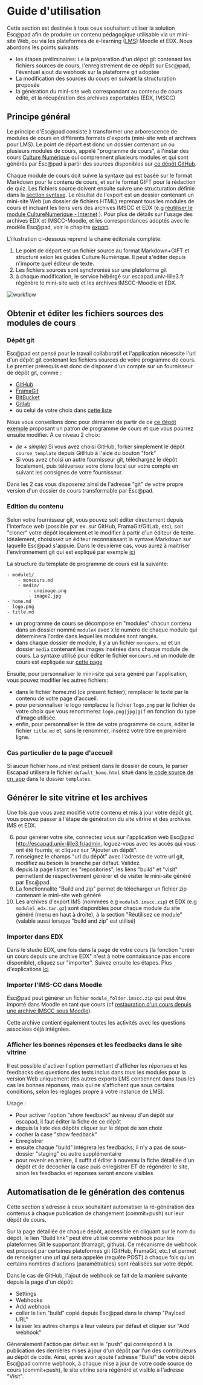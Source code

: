 Guide d'utilisation
====================


Cette section est destinée à tous ceux souhaitant utiliser la solution Esc@pad afin de produire un contenu pédagogique utilisable via un mini-site Web, ou via les plateformes de e-learning ([LMS](https://en.wikipedia.org/wiki/Learning_management_system)) Moodle et EDX. Nous abordons les points suivants:

* les étapes préliminaires: i.e la préparation d'un dépot git contenant les fichiers sources de cours, l'enregistrement de ce dépôt sur Esc@pad, l'éventuel ajout du webhook sur la plateforme git adoptée
* La modification des sources du cours en suivant la structuration proposée
* la génération du mini-site web correspondant au contenu de cours édité, et la récupération des archives exportables (EDX, IMSCC)


## Principe général

Le principe d'Esc@pad consiste à transformer une arborescence de modules de cours en différents formats d'exports (mini-site web et archives pour LMS). Le point de départ est donc un dossier contenant un ou plusieurs modules de cours, appelé "programme de cours", à l'instar des cours [Culture Numérique](https://culturenumerique.univ-lille3.fr/) qui comprennent plusieurs modules et qui sont générés par Esc@pad à partir des sources disponibles sur [ce dépôt GitHub](https://github.com/CultureNumerique/cn_modules).

Chaque module de cours doit suivre la syntaxe qui est basée sur le format Markdown pour le contenu de cours, et sur le format GIFT pour la rédaction de quiz. Les fichiers source doivent ensuite suivre une structuration définie dans la [section syntaxe](syntaxe.html). Le résultat de l'export est un dossier contenant un mini-site Web (un dossier de fichiers HTML) reprenant tous les modules de cours et incluant les liens vers des archives IMSCC et EDX (e.g [réutiliser le module CultureNumerique - Internet](https://culturenumerique.univ-lille3.fr/module1.html#sec_A) ). Pour plus de détails sur l'usage des archives EDX et IMSCC-Moodle, et les correspondances adoptés avec le modèle Esc@pad, voir le chapitre  [export](export.html).

L'illustration ci-dessous reprend la chaine éditoriale complète:

1. Le point de départ est un fichier source au format Markdown+GIFT et structuré selon les guides Culture Numérique. Il peut s'éditer depuis n'importe quel éditeur de texte.
2. Les fichiers sources sont synchronisé sur une plateforme git
3. à chaque modification, le service hébérgé sur escapad.univ-lille3.fr régénère le mini-site web et les archives IMSCC-Moodle et EDX.

![workflow](media/cn_workflow.jpg)

## Obtenir et éditer les fichiers sources des modules de cours

### Dépôt git

Esc@pad est pensé pour le travail collaboratif et l'application nécessite l'url d'un dépôt git contenant les fichiers sources de votre programme de cours. Le premier prérequis est donc de disposer d'un compte sur un fournisseur de dépôt git, comme :

- [GitHub](http://github.com/)
- [FramaGit](https://framagit.org/public/projects)
- [BitBucket](https://bitbucket.org/)
- [Gitlab](https://gitlab.com/)
- ou celui de votre choix dans [cette liste](https://en.wikipedia.org/wiki/Comparison_of_source_code_hosting_facilities)

Nous vous conseillons donc pour démarrer de partir de ce [ce dépôt exemple](https://github.com/CultureNumerique/course_template) proposant un patron de programme de cours et que vous pourrez ensuite modifier. A ce niveau 2 choix:

- *(le + simple)* Si vous avez choisi GitHub, forker simplement le dépôt `course_template` depuis GitHub à l'aide du bouton "fork"
- Si vous avez choisi un autre fournisseur git, téléchargez le dépôt localement, puis téléversez votre clone local sur votre compte en suivant les consignes de votre fournisseur.

Dans les 2 cas vous disposerez ainsi de l'adresse "git" de votre propre version d'un dossier de cours transformable par Esc@pad.


### Edition du contenu

Selon votre fournisseur git, vous pouvez soit éditer directement depuis l'interface web (possible par ex. sur GitHub, FramaGit/GitLab, etc), soit "cloner" votre dépôt localement et le modifier à partir d'un éditeur de texte. Idéalement, choisissez un éditeur reconnaissant la syntaxe Markdown sur laquelle Esc@pad s'appuie. Dans le deuxième cas, vous aurez à maitriser l'environnement git qui est expliqué par exemple [ici](https://www.atlassian.com/git/tutorials/)

La structure du template de programme de cours est la suivante:


    - module1/
        - moncours.md
        - media/
            - uneimage.png
            - image2.jpg
    - home.md
    - logo.png
    - title.md        

- un programme de cours se décompose en "modules" chacun contenu dans un dossier nommé `moduleX` avec `X` le numéro de chaque module qui déterminera l'ordre dans lequel les modules sont rangés.
- dans chaque dossier de module, il y a un fichier `moncours.md` et un dossier `media` contenant les images insérées dans chaque module de cours. La syntaxe utilisé pour éditer le fichier `moncours.md` un module de cours est expliquée sur [cette page](syntaxe.html)

Ensuite, pour personnaliser le mini-site qui sera généré par l'application, vous pouvez modifier les autres fichiers:

- dans le fichier home.md (ce présent fichier), remplacer le texte par le contenu de votre page d'accueil.
- pour personnaliser le logo remplacez le fichier `logo.png` par le fichier de votre choix que vous renommerez `logo.png|jpg|gif` en fonction du type d'image utilisée.
- enfin, pour personnaliser le titre de votre programme de cours, éditer le fichier `title.md` et, sans le renommer, insérez votre titre en première ligne.


### Cas particulier de la page d'accueil

Si aucun fichier `home.md` n'est présent dans le dossier de cours, le parser Escapad utilisera le fichier `default_home.html` situé dans [le code source de cn_app](https://github.com/CultureNumerique/cn_app) dans le dossier `templates`.

## Générer le site vitrine et les archives

Une fois que vous avez modifié votre contenu et mis à jour votre dépôt git, vous pouvez passer à l'étape de génération du site vitrine et des archives IMS et EDX.

6. pour générer votre site, connectez vous sur l'application web Esc@pad http://escapad.univ-lille3.fr/admin, loguez-vous avec les accès qui vous ont été fournis,  et cliquez sur "Ajouter un dépôt".
7. renseignez le champs "url du dépôt" avec l'adresse de votre url git, modifiez au besoin la branche par défaut. Validez.
3. depuis la page listant les "repositories", les liens "build" et "visit" permettent de respectivement générer et de visiter le mini-site généré par Esc@pad.
5. La fonctionnalité "Build and zip" permet de télécharger un fichier zip contenant le mini-site web généré
2. Les archives d'export IMS (nommées e.g `module5.imscc.zip`) et EDX (e.g `module5_edx.tar.gz`) sont disponibles pour chaque module du site généré (menu en haut à droite), à la section "Réutilisez ce module" (valable aussi lorsque "build and zip" est utilisé)


### Importer dans EDX

Dans le studio EDX, une fois dans la page de votre cours (la fonction "créer un cours
depuis une archive EDX" n'est à notre connaissance pas encore disponible), cliquez sur "importer".
Suivez ensuite les étapes. Plus d'explications [ici](http://edx.readthedocs.io/projects/edx-partner-course-staff/en/latest/releasing_course/export_import_course.html)


### Importer l'IMS-CC dans Moodle

Esc@pad peut générer un fichier `module_folder.imscc.zip` qui peut
être importé dans Moodle en tant que cours (cf [restauration d'un cours
depuis une archive IMSCC sous Moodle](https://docs.moodle.org/28/en/IMS_Common_Cartridge_import_and_export)).

Cette archive contient également toutes les activités avec les questions
associées déjà intégrées.


### Afficher les bonnes réponses et les feedbacks dans le site vitrine

Il est possible d'activer l'option permettant d'afficher les réponses et les feedbacks des questions des tests inclus dans *tous* les modules pour la version Web uniquement (les autres exports LMS contiennent dans tous les cas les bonnes réponses, mais qui ne s'affichent que sous certains conditions, selon les réglages propre à votre instance de LMS).

Usage :

- Pour activer l'option "show feedback" au niveau d'un dépôt sur escapad, il faut éditer la fiche de ce dépôt
- depuis la liste des dépôts cliquer sur le dépot de son choix
- cocher la case "show feedback"
- Enregistrer
- ensuite chaque "build" intégrera les feedbacks; il n'y a pas de sous-dossier "staging" ou autre supplémentaire
- pour revenir en arrière, il suffit d'éditer à nouveau la fiche détaillée d'un dépôt et de décocher la case puis enregistrer ET de régénérer le site, sinon les feedbacks et réponses seront encore visibles

## Automatisation de le génération des contenus

Cette section s'adresse à ceux souhaitant automatiser la ré-génération des contenus à chaque publication de changement (commit+push) sur leur dépôt de cours.

Sur la page détaillée de chaque dépôt, accessible en cliquant sur le nom du dépôt, le lien "Build link" peut être utilisé comme webhook pour les plateformes Git le supportant (framagit, github). Ce mécanisme de webhook est proposé par certaines plateformes git (GitHub, FramaGit, etc.) et permet de renseigner une url qui sera appelée (requête POST) à chaque fois qu'un certains nombres d'actions (paramétrables) sont réalisées sur votre dépôt.

Dans le cas de GitHub, l'ajout de webhook se fait de la manière suivante depuis la page d'un dépôt:
- Settings
- Webhooks
- Add webhook
- coller le lien "build" copié depuis Esc@pad dans le champ "Payload URL"
- laisser les autres champs à leur valeurs par défaut et cliquer sur "Add webhook"

Généralement l'action par défaut est le "push" qui correspond à la publication des dernières mises à jour d'un dépôt par l'un des contributeurs au dépôt de code. Ainsi, après avoir ajouté l'adresse "Build" de votre dépôt Esc@pad comme webhook, à chaque mise à jour de votre code source de cours (commit+push), le site vitrine sera régénéré et visible à l'adresse "Visit".
